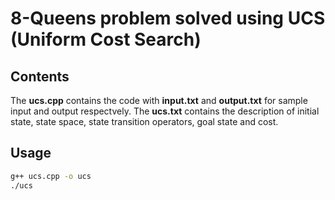 # 8-Queens problem solved using UCS (Uniform Cost Search)

## Contents
The **ucs.cpp** contains the code with **input.txt** and **output.txt** for sample input and output respectvely. The **ucs.txt** contains the description of initial state, state space, state transition operators, goal state and cost.

## Usage

```bash
g++ ucs.cpp -o ucs
./ucs
```
